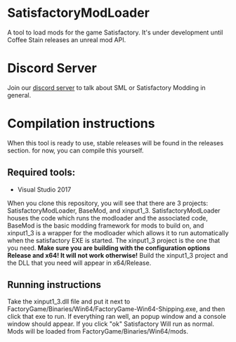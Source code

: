 # SatisfactoryModLoader
A tool to load mods for the game Satisfactory. It's under development until Coffee Stain releases an unreal mod API.

# Discord Server
Join our [discord server](https://discord.gg/QzcG9nX) to talk about SML or Satisfactory Modding in general.

# Compilation instructions
When this tool is ready to use, stable releases will be found in the releases section. for now, you can compile this yourself.
## Required tools:
* Visual Studio 2017

When you clone this repository, you will see that there are 3 projects: SatisfactoryModLoader, BaseMod, and xinput1_3. SatisfactoryModLoader houses the code which runs the modloader and the associated code, BaseMod is the basic modding framework for mods to build on, and xinput1_3 is a wrapper for the modloader which allows it to run automatically when the satisfactory EXE is started. The xinput1_3 project is the one that you need. __Make sure you are building with the configuration options Release and x64! It will not work otherwise!__ Build the xinput1_3 project and the DLL that you need will appear in x64/Release.
## Running instructions
Take the xinput1_3.dll file and put it next to FactoryGame/Binaries/Win64/FactoryGame-Win64-Shipping.exe, and then click that exe to run. If everything ran well, an popup window and a console window should appear. If you click "ok" Satisfactory Will run as normal. Mods will be loaded from FactoryGame/Binaries/Win64/mods.
